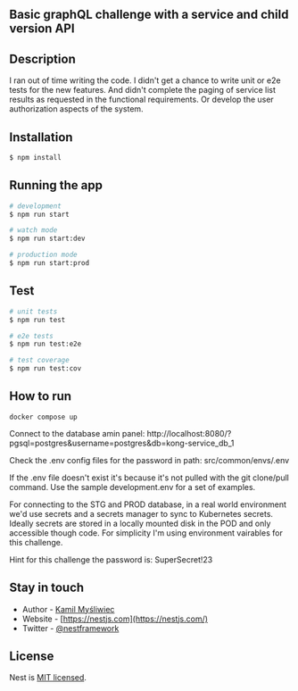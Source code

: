 <h2>
Basic graphQL challenge with a service and child version API
</h2>

## Description

I ran out of time writing the code. I didn't get a chance to write unit or e2e tests for the new features.  And didn't complete the paging of service list results as requested in the functional requirements.  Or develop the user authorization aspects of the system.


## Installation

```bash
$ npm install
```

## Running the app

```bash
# development
$ npm run start

# watch mode
$ npm run start:dev

# production mode
$ npm run start:prod
```

## Test

```bash
# unit tests
$ npm run test

# e2e tests
$ npm run test:e2e

# test coverage
$ npm run test:cov
```

## How to run

```
docker compose up
```

Connect to the database amin panel:
http://localhost:8080/?pgsql=postgres&username=postgres&db=kong-service_db_1

Check the .env config files for the password in path: src/common/envs/.env

If the .env file doesn't exist it's because it's not pulled with the git clone/pull command.  Use the sample development.env for a set of examples.

For connecting to the STG and PROD database, in a real world environment we'd use secrets and a secrets manager to sync to Kubernetes secrets.  Ideally secrets are stored in a locally mounted disk in the POD and only accessible though code. For simplicity I'm using environment vairables for this challenge.

Hint for this challenge the password is: SuperSecret!23

## Stay in touch

- Author - [Kamil Myśliwiec](https://kamilmysliwiec.com)
- Website - [https://nestjs.com](https://nestjs.com/)
- Twitter - [@nestframework](https://twitter.com/nestframework)

## License

Nest is [MIT licensed](LICENSE).
